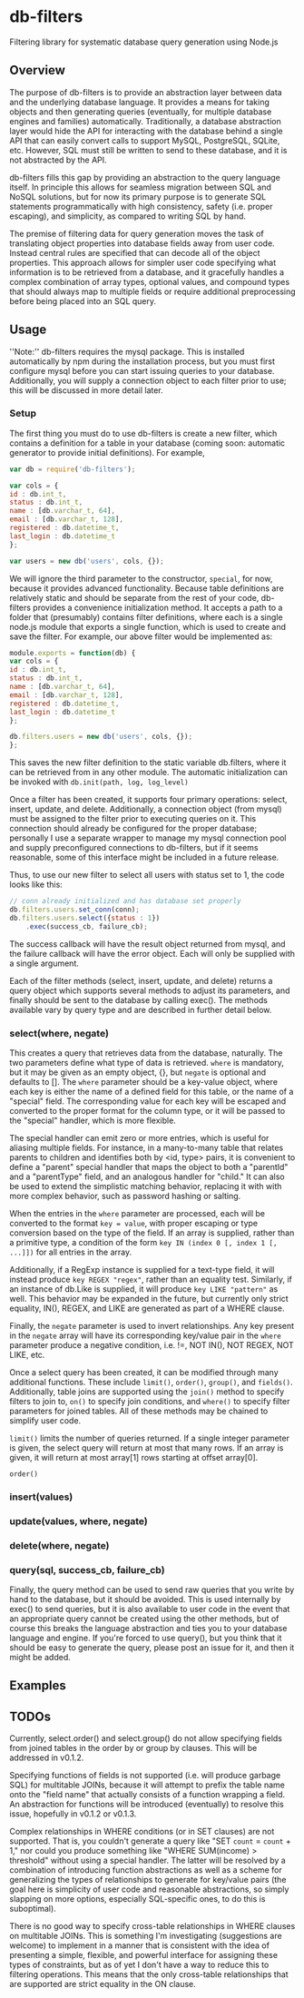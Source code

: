 db-filters
==========

Filtering library for systematic database query generation using Node.js

## Overview

The purpose of db-filters is to provide an abstraction layer between data and the underlying database language. It provides a means for taking objects and then generating queries (eventually, for multiple database engines and families) automatically. Traditionally, a database abstraction layer would hide the API for interacting with the database behind a single API that can easily convert calls to support MySQL, PostgreSQL, SQLite, etc. However, SQL must still be written to send to these database, and it is not abstracted by the API.

db-filters fills this gap by providing an abstraction to the query language itself. In principle this allows for seamless migration between SQL and NoSQL solutions, but for now its primary purpose is to generate SQL statements programmatically with high consistency, safety (i.e. proper escaping), and simplicity, as compared to writing SQL by hand.

The premise of filtering data for query generation moves the task of translating object properties into database fields away from user code. Instead central rules are specified that can decode all of the object properties. This approach allows for simpler user code specifying what information is to be retrieved from a database, and it gracefully handles a complex combination of array types, optional values, and compound types that should always map to multiple fields or require additional preprocessing before being placed into an SQL query.

## Usage

''Note:'' db-filters requires the mysql package. This is installed automatically by npm during the installation process, but you must first configure mysql before you can start issuing queries to your database. Additionally, you will supply a connection object to each filter prior to use; this will be discussed in more detail later.

### Setup

The first thing you must do to use db-filters is create a new filter, which contains a definition for a table in your database (coming soon: automatic generator to provide initial definitions). For example,

```javascript
var db = require('db-filters');

var cols = {
id : db.int_t,
status : db.int_t,
name : [db.varchar_t, 64],
email : [db.varchar_t, 128],
registered : db.datetime_t,
last_login : db.datetime_t
};

var users = new db('users', cols, {});
```

We will ignore the third parameter to the constructor, ```special```, for now, because it provides advanced functionality. Because table definitions are relatively static and should be separate from the rest of your code, db-filters provides a convenience initialization method. It accepts a path to a folder that (presumably) contains filter definitions, where each is a single node.js module that exports a single function, which is used to create and save the filter. For example, our above filter would be implemented as:

```javascript
module.exports = function(db) {
var cols = {
id : db.int_t,
status : db.int_t,
name : [db.varchar_t, 64],
email : [db.varchar_t, 128],
registered : db.datetime_t,
last_login : db.datetime_t
};

db.filters.users = new db('users', cols, {});
};
```

This saves the new filter definition to the static variable db.filters, where it can be retrieved from in any other module. The automatic initialization can be invoked with ```db.init(path, log, log_level)```

Once a filter has been created, it supports four primary operations: select, insert, update, and delete. Additionally, a connection object (from mysql) must be assigned to the filter prior to executing queries on it. This connection should already be configured for the proper database; personally I use a separate wrapper to manage my mysql connection pool and supply preconfigured connections to db-filters, but if it seems reasonable, some of this interface might be included in a future release.

Thus, to use our new filter to select all users with status set to 1, the code looks like this:

```javascript
// conn already initialized and has database set properly
db.filters.users.set_conn(conn);
db.filters.users.select({status : 1})
    .exec(success_cb, failure_cb);
```

The success callback will have the result object returned from mysql, and the failure callback will have the error object. Each will only be supplied with a single argument.

Each of the filter methods (select, insert, update, and delete) returns a query object which supports several methods to adjust its parameters, and finally should be sent to the database by calling exec(). The methods available vary by query type and are described in further detail below.

### select(where, negate)

This creates a query that retrieves data from the database, naturally. The two parameters define what type of data is retrieved. `where` is mandatory, but it may be given as an empty object, {}, but `negate` is optional and defaults to []. The `where` parameter should be a key-value object, where each key is either the name of a defined field for this table, or the name of a "special" field. The corresponding value for each key will be escaped and converted to the proper format for the column type, or it will be passed to the "special" handler, which is more flexible.

The special handler can emit zero or more entries, which is useful for aliasing multiple fields. For instance, in a many-to-many table that relates parents to children and identifies both by <id, type> pairs, it is convenient to define a "parent" special handler that maps the object to both a "parentId" and a "parentType" field, and an analogous handler for "child." It can also be used to extend the simplistic matching behavior, replacing it with with more complex behavior, such as password hashing or salting.

When the entries in the `where` parameter are processed, each will be converted to the format ```key = value```, with proper escaping or type conversion based on the type of the field. If an array is supplied, rather than a primitive type, a condition of the form ```key IN (index 0 [, index 1 [, ...]])``` for all entries in the array.

Additionally, if a RegExp instance is supplied for a text-type field, it will instead produce ```key REGEX "regex"```, rather than an equality test. Similarly, if an instance of db.Like is supplied, it will produce ```key LIKE "pattern"``` as well. This behavior may be expanded in the future, but currently only strict equality, IN(), REGEX, and LIKE are generated as part of a WHERE clause.

Finally, the `negate` parameter is used to invert relationships. Any key present in the `negate` array will have its corresponding key/value pair in the `where` parameter produce a negative condition, i.e. !=, NOT IN(), NOT REGEX, NOT LIKE, etc.

Once a select query has been created, it can be modified through many additional functions. These include ```limit()```, ```order()```, ```group()```, and ```fields()```. Additionally, table joins are supported using the ```join()``` method to specify filters to join to, ```on()``` to specify join conditions, and ```where()``` to specify filter parameters for joined tables. All of these methods may be chained to simplify user code.

```limit()``` limits the number of queries returned. If a single integer parameter is given, the select query will return at most that many rows. If an array is given, it will return at most array[1] rows starting at offset array[0].

```order()```

### insert(values)

### update(values, where, negate)

### delete(where, negate)

### query(sql, success_cb, failure_cb)
Finally, the query method can be used to send raw queries that you write by hand to the database, but it should be avoided. This is used internally by exec() to send queries, but it is also available to user code in the event that an appropriate query cannot be created using the other methods, but of course this breaks the language abstraction and ties you to your database language and engine. If you're forced to use query(), but you think that it should be easy to generate the query, please post an issue for it, and then it might be added.

## Examples

## TODOs

Currently, select.order() and select.group() do not allow specifying fields from joined tables in the order by or group by clauses. This will be addressed in v0.1.2.

Specifying functions of fields is not supported (i.e. will produce garbage SQL) for multitable JOINs, because it will attempt to prefix the table name onto the "field name" that actually consists of a function wrapping a field. An abstraction for functions will be introduced (eventually) to resolve this issue, hopefully in v0.1.2 or v0.1.3.

Complex relationships in WHERE conditions (or in SET clauses) are not supported. That is, you couldn't generate a query like "SET `count` = `count` + 1," nor could you produce something like "WHERE SUM(income) > threshold" without using a special handler. The latter will be resolved by a combination of introducing function abstractions as well as a scheme for generalizing the types of relationships to generate for key/value pairs (the goal here is simplicity of user code and reasonable abstractions, so simply slapping on more options, especially SQL-specific ones, to do this is suboptimal).

There is no good way to specify cross-table relationships in WHERE clauses on multitable JOINs. This is something I'm investigating (suggestions are welcome) to implement in a manner that is consistent with the idea of presenting a simple, flexible, and powerful interface for assigning these types of constraints, but as of yet I don't have a way to reduce this to filtering operations. This means that the only cross-table relationships that are supported are strict equality in the ON clause.



